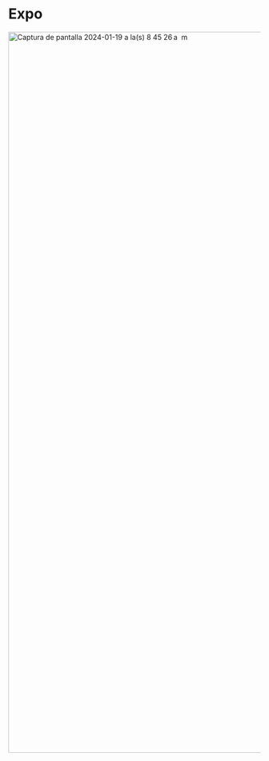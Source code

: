 # Expo 
<img width="1440" alt="Captura de pantalla 2024-01-19 a la(s) 8 45 26 a  m" src="https://github.com/Wilson8jsn/my-app-task-in-class/assets/115800617/1a23d7f7-dc9b-45bc-8e4c-2287e269939e">
